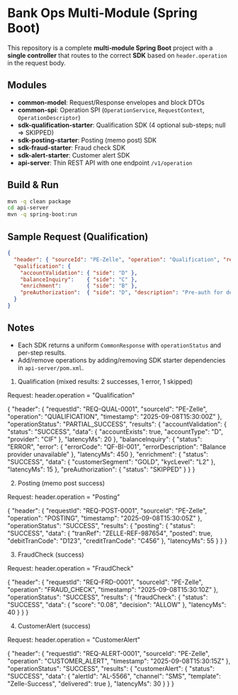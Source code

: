 # Bank Ops Multi-Module (Spring Boot)

This repository is a complete **multi‑module Spring Boot** project with a **single controller** that routes to the correct **SDK** based on `header.operation` in the request body.

## Modules
- **common-model**: Request/Response envelopes and block DTOs
- **common-spi**: Operation SPI (`OperationService`, `RequestContext`, `OperationDescriptor`)
- **sdk-qualification-starter**: Qualification SDK (4 optional sub-steps; null => SKIPPED)
- **sdk-posting-starter**: Posting (memo post) SDK
- **sdk-fraud-starter**: Fraud check SDK
- **sdk-alert-starter**: Customer alert SDK
- **api-server**: Thin REST API with one endpoint `/v1/operation`

## Build & Run
```bash
mvn -q clean package
cd api-server
mvn -q spring-boot:run
```

## Sample Request (Qualification)
```json
{
  "header": { "sourceId": "PE-Zelle", "operation": "Qualification", "requestId": "REQ-QUAL-0001" },
  "qualification": {
    "accountValidation": { "side": "D" },
    "balanceInquiry":    { "side": "C" },
    "enrichment":        { "side": "B" },
    "preAuthorization":  { "side": "D", "description": "Pre-auth for debit side" }
  }
}
```

## Notes
- Each SDK returns a uniform `CommonResponse` with `operationStatus` and per-step results.
- Add/remove operations by adding/removing SDK starter dependencies in `api-server/pom.xml`.


1) Qualification (mixed results: 2 successes, 1 error, 1 skipped)

Request:
header.operation = "Qualification"

{
  "header": {
    "requestId": "REQ-QUAL-0001",
    "sourceId": "PE-Zelle",
    "operation": "QUALIFICATION",
    "timestamp": "2025-09-08T15:30:00Z"
  },
  "operationStatus": "PARTIAL_SUCCESS",
  "results": {
    "accountValidation": {
      "status": "SUCCESS",
      "data": {
        "accountExists": true,
        "accountType": "D",
        "provider": "CIF"
      },
      "latencyMs": 20
    },
    "balanceInquiry": {
      "status": "ERROR",
      "error": {
        "errorCode": "QF-BI-001",
        "errorDescription": "Balance provider unavailable"
      },
      "latencyMs": 450
    },
    "enrichment": {
      "status": "SUCCESS",
      "data": {
        "customerSegment": "GOLD",
        "kycLevel": "L2"
      },
      "latencyMs": 15
    },
    "preAuthorization": {
      "status": "SKIPPED"
    }
  }
}

2) Posting (memo post success)

Request:
header.operation = "Posting"

{
  "header": {
    "requestId": "REQ-POST-0001",
    "sourceId": "PE-Zelle",
    "operation": "POSTING",
    "timestamp": "2025-09-08T15:30:05Z"
  },
  "operationStatus": "SUCCESS",
  "results": {
    "posting": {
      "status": "SUCCESS",
      "data": {
        "tranRef": "ZELLE-REF-987654",
        "posted": true,
        "debitTranCode": "D123",
        "creditTranCode": "C456"
      },
      "latencyMs": 55
    }
  }
}

3) FraudCheck (success)

Request:
header.operation = "FraudCheck"

{
  "header": {
    "requestId": "REQ-FRD-0001",
    "sourceId": "PE-Zelle",
    "operation": "FRAUD_CHECK",
    "timestamp": "2025-09-08T15:30:10Z"
  },
  "operationStatus": "SUCCESS",
  "results": {
    "fraudCheck": {
      "status": "SUCCESS",
      "data": {
        "score": "0.08",
        "decision": "ALLOW"
      },
      "latencyMs": 40
    }
  }
}

4) CustomerAlert (success)

Request:
header.operation = "CustomerAlert"

{
  "header": {
    "requestId": "REQ-ALERT-0001",
    "sourceId": "PE-Zelle",
    "operation": "CUSTOMER_ALERT",
    "timestamp": "2025-09-08T15:30:15Z"
  },
  "operationStatus": "SUCCESS",
  "results": {
    "customerAlert": {
      "status": "SUCCESS",
      "data": {
        "alertId": "AL-5566",
        "channel": "SMS",
        "template": "Zelle-Success",
        "delivered": true
      },
      "latencyMs": 30
    }
  }
}

